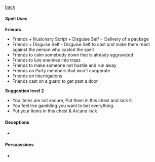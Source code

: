 [back](../Character.md)

#### Spell Uses

__Friends__
- Friends + Illusionary Script + Disguise Self = Delivery of a package
- Friends + Disguise Self - Disguise Self to cast and make them react against the person who casted the spell
- Friends to calm somebody down that is already aggravated
- Friends to lure enemies into traps
- Friends to make someone not hostile and run away
- Friends on Party members that won't cooperate
- Friends on Interrigations
- Friends cast on a guard to get past a door

__Suggestion level 2__
- You items are not secure, Put them in this chest and lock it.
- You feel like gambling you want to bet everything.
- Put your items in this chest & Arcane lock
  
#### Deceptions
-

#### Persuassions
- 
